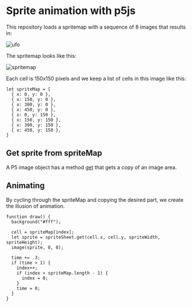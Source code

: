 # Sprite animation with p5js

This repository loads a spritemap with a sequence of 8 images that results in:

![ufo]()

The spritemap looks like this:

![spritemap]()

Each cell is 150x150 pixels and we keep a list of cells in this image like this:

```
let spriteMap = [
  { x: 0, y: 0 },
  { x: 150, y: 0 },
  { x: 300, y: 0 },
  { x: 450, y: 0 },
  { x: 0, y: 150 },
  { x: 150, y: 150 },
  { x: 300, y: 150 },
  { x: 450, y: 150 },
]
```

## Get sprite from spriteMap

A P5 image object has a method [get](https://p5js.org/reference/#/p5/get) that gets a copy of an image area.

## Animating

By cycling through the spriteMap and copying the desired part, we create the illusion of animation.

```
function draw() {
  background("#fff");

  cell = spriteMap[index];
  let sprite = spriteSheet.get(cell.x, cell.y, spriteWidth, spriteHeight);
  image(sprite, 0, 0);

  time += .3;
  if (time > 1) {
    index++;
    if (index > spriteMap.length - 1) {
      index = 0;
    }
    time = 0;
  }
}
```
